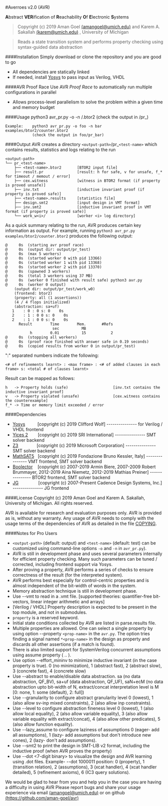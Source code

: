 #Averroes v2.0 (AVR) 

**A**bstract **VER**ification of **R**eachability **O**f **E**lectronic **S**ystems

>Copyright (c) 2019  Aman Goel [(amangoel@umich.edu)](amangoel@umich.edu)  and  Karem A. Sakallah [(karem@umich.edu)](karem@umich.edu) , University of Michigan

>Reads a state transition system and performs property checking  using syntax-guided data abstraction

####Installation
Simply download or clone the repository and you are good to go
- All dependencies are statically linked
- If needed, install [Yosys](https://github.com/YosysHQ/yosys) to pass input as Verilog, VHDL

####AVR Proof Race
Use AVR *Proof Race* to automatically run multiple configurations in parallel
- Allows process-level parallelism to solve the problem within a given time and memory budget

####Usage
	python3 avr_pr.py -o <output-path> -n <test-name> <path>/<file>.btor2
	(check the output in <output-path>/pr_<test-name>)
	 
	Example:	python3 avr_pr.py -o foo -n bar examples/btor2/counter.btor2
				(check the output in foo/pr_bar)

####Output
AVR creates a directory ```<output-path>```/pr_```<test-name>``` which contains results, statistics and logs relating to the run

````
<output-path>
└── pr_<test-name>
    ├── <test-name>.btor2		[BTOR2 input file]
    ├── result.pr				[result: h for safe, v for unsafe, f_* for timeout / memout / error]
    ├── cex.witness				[witness in BTOR2 format (if property is proved unsafe)]
    ├── inv.txt					[inductive invariant proof (if property is proved safe)]
    ├── <test-name>.results		[statistics file]
    ├── design.smt2				[input design in VMT format]
    ├── inv.smt2				[inductive invariant proof in VMT format (if property is proved safe)]
    └── work_w<i>/				[worker <i> log directory]
````
As a quick summary relating to the run, AVR produces certain key information as output.
	For example, running ```python3 avr_pr.py examples/btor2/counter.btor2``` produces the following output:
````
@     0s  (starting avr proof race)
@     0s  (output dir: output/pr_test)
@     0s  (max 5 workers)
@     0s  (started worker 0 with pid 13366)
@     0s  (started worker 1 with pid 13368)
@     0s  (started worker 2 with pid 13370)
@     0s  (spawned 3 workers)
@     0s  (total 3 workers using 37 MB)
@     0s  (worker 0 finished with result safe) python3 avr.py
@     0s  (worker 0 output)
	(output dir: output/pr_test/work_w0)
	(frontend: btor2)
	(property: all (1 assertions))
	(4 / 4 flops initialized)
	(abstraction: sa+uf)
   1	: 0	: 0 s: 0    0s                  
   2	: 1	: 0 0 s: 0    0s                  
   2	: 1	: 0 0 s: 0    0s                  
      Result        Time        Mem.       #Refs           
                     sec          MB                       
           h        0.01          15           2
@     0s  (stopping all workers)
@     0s  (proof race finished with answer safe in 0.19 seconds)
@     0s  (copied results from worker 0 in output/pr_test)
````
":" separated numbers indicate the following:

```<# of refinements learnt> : <max frame> : <# of added clauses in each frame> s: <total # of clauses learnt>```

Result can be mapped as follows:
````
h	-> Property holds (safe)					[inv.txt contains the inductive invariant proof]
v	-> Property violated (unsafe)				[cex.witness contains the counterexample]
f_*	-> Time or memory limit exceeded / error 
````

####Dependencies
- [Yosys](https://github.com/YosysHQ/yosys) &nbsp;&nbsp;&nbsp;&nbsp;&nbsp;&nbsp;&nbsp;&nbsp; [copyright (c) 2019 Clifford Wolf] 
--------------- for Verilog / VHDL frontend
- [Yices 2](https://github.com/SRI-CSL/yices2)  &nbsp;&nbsp;&nbsp;&nbsp;&nbsp;&nbsp; [copyright (c) 2019 SRI International] 
--------------- SMT solver backend
- [Z3](https://github.com/Z3Prover/z3)  &nbsp;&nbsp;&nbsp;&nbsp;&nbsp;&nbsp;&nbsp;&nbsp;&nbsp;&nbsp;&nbsp;&nbsp;&nbsp; [copyright (c) 2019 Microsoft Corporation] 
--------------- SMT solver backend
- [MathSAT5](http://mathsat.fbk.eu/)  &nbsp; [copyright (c) 2019 Fondazione Bruno Kessler, Italy] 
--------------- VMT frontend, SMT solver backend
- [Boolector](https://github.com/Boolector/boolector)  &nbsp;&nbsp; [copyright (c) 2007-2019 Armin Biere, 2007-2009 Robert Brummayer, 2012-2019 Aina Niemetz, 2012-2019 Mathias Preiner] 
--------------- BTOR2 frontend, SMT solver backend
- [JG](https://www.cadence.com/content/cadence-www/global/en_US/home/tools/system-design-and-verification/formal-and-static-verification/jasper-gold-verification-platform.html)  &nbsp;&nbsp;&nbsp;&nbsp;&nbsp;&nbsp;&nbsp;&nbsp;&nbsp;&nbsp;&nbsp;&nbsp;&nbsp;&nbsp; [copyright (c) 2007-Present Cadence Design Systems, Inc.] 
--------------- JG frontend

####License
Copyright (c) 2019  Aman Goel and Karem A. Sakallah, University of Michigan. All rights reserved.

AVR is available for research and evaluation purposes only. 
AVR is provided as is, without any warranty.
Any usage of AVR needs to comply with the usage terms of the dependencies of AVR as detailed in the file [COPYING](https://github.com/aman-goel/avr/blob/hwmcc19/COPYING). 

####Notes for Pro Users
- ```<output-path>``` (default: output) and ```<test-name>``` (default: test) can be customized using command-line options ```-o``` and ```-n``` in ```avr_pr.py```).
- AVR is still in development phase and uses several parameters internally for efficient property checking. Many such parameters can be tuned / corrected, including frontend support via Yosys.
- After proving a property, AVR performs a series of checks to ensure correctness of the result (for the interpreted system).
- AVR performs best especially for control-centric properties and is almost independent of the bit-width of words in the system.
- Memory abstraction technique is still in development phase.
- Use --vmt to read in a .vmt file.
	[supported theories: quantifier-free bit-vectors, linear integer arithmetic and arrays]
- [Verilog / VHDL] Property description is expected to be present in the top module, and not in submodules.
- ```property``` is a reserved keyword.
- Initial state conditions collected by AVR are listed in parse.results file.
- Multiple properties are allowed. One can select a single property by using option --property ```<prop-name>``` in the ```avr.py```. The option tries finding a signal named ```*<prop-name>``` in the design as property and discards all other assertions (if a match is found).
- There is also limited support for SystemVerilog concurrent assumptions using assume property ( .. ).
- Use option --effort_mininv to minimize inductive invariant (in the case property is true).
        0 (no minimization), 1 (abstract fast), 2 (abstract slow), 3 (concrete fast), 4 (concrete slow)
- Use --abstract to enable/disable data abstraction.
 	   sa (no data abstraction, QF_BV), sa+uf (data abstraction, QF_UF), 
 	   saN+ecM (no data abstraction upto bit-width of N, 
 	            extract/concat interpretation level is M [0: none, 1: some (default), 2: full])
- Use --granularity to configure abstract granularity level
       0 (lowest), 1 (also allow sv-inp mixed constraints), 2 (also allow inp constraints).
- Use --level to configure abstraction fineness level
       0 (lowest), 1 (also allow local equality), 2 (also allow variable equality), 3 (also allow variable equality with extract/concat),
      4 (also allow other predicates), 5 (also allow function equality).
- Use --lazy_assume to configure laziness of assumptions
       0 (eager- add all assumptions), 1 (lazy- add assumptions but don't introduce new cones), 2 (lazy- don't add assumptions).
- Use --smt2 to print the design in SMT-LIB v2 format, including the inductive proof (when AVR proves the property)
- Use --dot <7-digit binary> to visualize the design and AVR learning using .dot files. Example- --dot 1000011
      position: 0 (property), 1 (transition relation), 2 (assumptions), 3 (xcat handler), 4 (xcat handler detailed), 
                5 (refinement axioms), 6 (IC3 query solutions).

We would be glad to hear from you and help you in the case you are having a difficulty in using AVR
Please report bugs and share your usage experience via email  [(amangoel@umich.edu)](amangoel@umich.edu) or on github [(https://github.com/aman-goel/avr)](https://github.com/aman-goel/avr)
